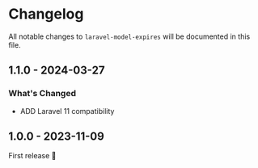 # Changelog

All notable changes to `laravel-model-expires` will be documented in this file.

## 1.1.0 - 2024-03-27

### What's Changed

* ADD Laravel 11 compatibility

## 1.0.0 - 2023-11-09

First release 🚀
